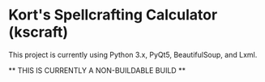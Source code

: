 # Kort's Spellcrafting Calculator (kscraft)

This project is currently using Python 3.x, PyQt5, BeautifulSoup, and Lxml.

** THIS IS CURRENTLY A NON-BUILDABLE BUILD **
